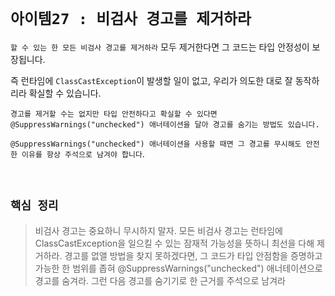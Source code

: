 # `아이템27 : 비검사 경고를 제거하라`

`할 수 있는 한 모든 비검사 경고를 제거하라` 모두 제거한다면 그 코드는 타입 안정성이 보장됩니다.

즉 런타임에 `ClassCastException`이 발생할 일이 없고, 우리가 의도한 대로 잘 동작하리라 확실할 수 있습니다.

`경고를 제거할 수는 없지만 타입 안전하다고 확실할 수 있다면 @SuppressWarnings("unchecked") 애너테이션을 달아 경고를 숨기는 방법도 있습니다.`

`@SuppressWarnings("unchecked") 애너테이션을 사용할 때면 그 경고를 무시해도 안전한 이유를 항상 주석으로 남겨야 합니다`.

<br>

## `핵심 정리`

> 비검사 경고는 중요하니 무시하지 말자. 모든 비검사 경고는 런타임에 ClassCastException을 일으킬 수 있는 잠재적 가능성을 뜻하니 최선을 다해 제거하라.
> 경고를 없앨 방법을 찾지 못하겠다면, 그 코드가 타입 안점함을 증명하고 가능한 한 범위를 좁혀 @SuppressWarnings("unchecked") 애너테이션으로 경고를 숨겨라. 그런 다음 경고를 숨기기로 한 근거를 주석으로 남겨라




